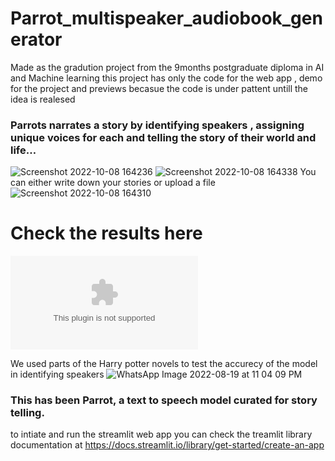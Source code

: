 # Parrot_multispeaker_audiobook_generator
Made as the gradution project from the 9months postgraduate diploma in AI and Machine learning
this project has only the code for the web app , demo for the project and previews becasue the code is under pattent untill the idea is realesed 


### Parrots narrates a story by identifying speakers , assigning unique voices for each and telling the story of their world and life…

![Screenshot 2022-10-08 164236](https://user-images.githubusercontent.com/105660518/195117349-9c8a47be-a5fa-4ae4-9636-132fc3d00f42.png)
![Screenshot 2022-10-08 164338](https://user-images.githubusercontent.com/105660518/195117429-c395c60d-2145-4bff-9fa0-106b50ca0390.png)
You can either write down your stories or upload a file
![Screenshot 2022-10-08 164310](https://user-images.githubusercontent.com/105660518/195117488-47325ba3-f573-4a4c-a3a4-3f7522a33c3b.png)


# Check the results here 
![Presentation for github lite.pptx](https://github.com/ahmednabih1/Parrot_multispeaker_audiobook_generator/files/9756717/Presentation.for.github.lite.pptx)


We used parts of the Harry potter novels to test the accurecy of the model in identifying speakers 
![WhatsApp Image 2022-08-19 at 11 04 09 PM](https://user-images.githubusercontent.com/105660518/195116726-55333f78-303e-4757-b397-6e7be8be9c53.jpeg)


### This has been Parrot, a text to speech model curated for story telling.

to intiate and run the streamlit web app you can check the treamlit library documentation at
https://docs.streamlit.io/library/get-started/create-an-app
